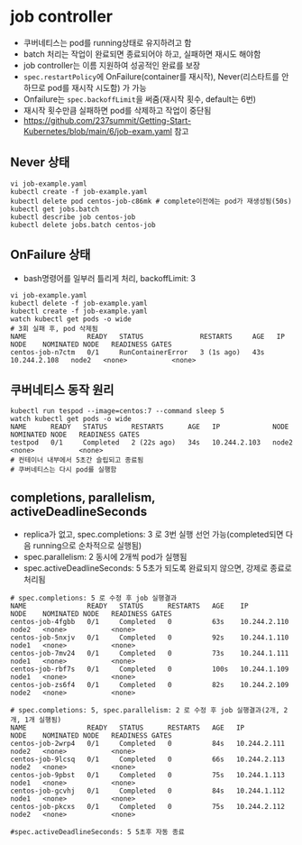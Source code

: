 # job controller
  - 쿠버네티스는 pod를 running상태로 유지하려고 함
  - batch 처리는 작업이 완료되면 종료되어야 하고, 실패하면 재시도 해야함
  - job controller는 이름 지원하여 성공적인 완료를 보장
  - `spec.restartPolicy`에 OnFailure(container를 재시작), Never(리스타트를 안하므로 pod를 재시작 시도함) 가 가능
  - Onfailure는 `spec.backoffLimit`을 써줌(재시작 횟수, default는 6번)
  - 재시작 횟수만큼 실패하면 pod를 삭제하고 작업이 중단됨
  - https://github.com/237summit/Getting-Start-Kubernetes/blob/main/6/job-exam.yaml 참고


## Never 상태
```
vi job-example.yaml
kubectl create -f job-example.yaml 
kubectl delete pod centos-job-c86mk # complete이전에는 pod가 재생성됨(50s)
kubectl get jobs.batch
kubectl describe job centos-job
kubectl delete jobs.batch centos-job
```

## OnFailure 상태
  - bash명령어를 일부러 틀리게 처리, backoffLimit: 3
```
vi job-example.yaml 
kubectl delete -f job-example.yaml
kubectl create -f job-example.yaml 
watch kubectl get pods -o wide 
# 3회 실패 후, pod 삭제됨
NAME               READY   STATUS              RESTARTS     AGE   IP             NODE    NOMINATED NODE   READINESS GATES
centos-job-n7ctm   0/1     RunContainerError   3 (1s ago)   43s   10.244.2.108   node2   <none>           <none>
```

## 쿠버네티스 동작 원리 
```
kubectl run tespod --image=centos:7 --command sleep 5 
watch kubectl get pods -o wide
NAME      READY   STATUS      RESTARTS      AGE   IP             NODE    NOMINATED NODE   READINESS GATES
testpod   0/1     Completed   2 (22s ago)   34s   10.244.2.103   node2   <none>           <none>
# 컨테이너 내부에서 5초간 슬립되고 종료됨
# 쿠버네티스는 다시 pod를 실행함
```

## completions, parallelism, activeDeadlineSeconds
  - replica가 없고, spec.completions: 3 로 3번 실행 선언 가능(completed되면 다음 running으로 순차적으로 실행됨)
  - spec.parallelism: 2 동시에 2개씩 pod가 실행됨
  - spec.activeDeadlineSeconds: 5 5초가 되도록 완료되지 않으면, 강제로 종료로 처리됨

```
# spec.completions: 5 로 수정 후 job 실행결과
NAME               READY   STATUS      RESTARTS   AGE    IP             NODE    NOMINATED NODE   READINESS GATES
centos-job-4fgbb   0/1     Completed   0          63s    10.244.2.110   node2   <none>           <none>
centos-job-5nxjv   0/1     Completed   0          92s    10.244.1.110   node1   <none>           <none>
centos-job-7mv24   0/1     Completed   0          73s    10.244.1.111   node1   <none>           <none>
centos-job-rbf7s   0/1     Completed   0          100s   10.244.1.109   node1   <none>           <none>
centos-job-zs6f4   0/1     Completed   0          82s    10.244.2.109   node2   <none>           <none>
```

```
# spec.completions: 5, spec.parallelism: 2 로 수정 후 job 실행결과(2개, 2개, 1개 실행됨)
NAME               READY   STATUS      RESTARTS   AGE   IP             NODE    NOMINATED NODE   READINESS GATES
centos-job-2wrp4   0/1     Completed   0          84s   10.244.2.111   node2   <none>           <none>
centos-job-9lcsq   0/1     Completed   0          66s   10.244.2.113   node2   <none>           <none>
centos-job-9pbst   0/1     Completed   0          75s   10.244.1.113   node1   <none>           <none>
centos-job-gcvhj   0/1     Completed   0          84s   10.244.1.112   node1   <none>           <none>
centos-job-pkcxs   0/1     Completed   0          75s   10.244.2.112   node2   <none>           <none>
```

```
#spec.activeDeadlineSeconds: 5 5초후 자동 종료
```
